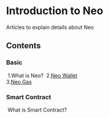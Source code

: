 # Introduction to Neo
Articles to explain details about Neo

## Contents

### Basic
​	1.What is Neo?
​	2.[Neo Wallet](https://github.com/PeterLinX/Introduction-to-Neo/blob/master/en/Neo%20Wallet.md)  
​	3.[Neo Gas](https://github.com/PeterLinX/Introduction-to-Neo/blob/master/en/Neo%20Gas.md)

### Smart Contract
​	What is Smart Contract?
